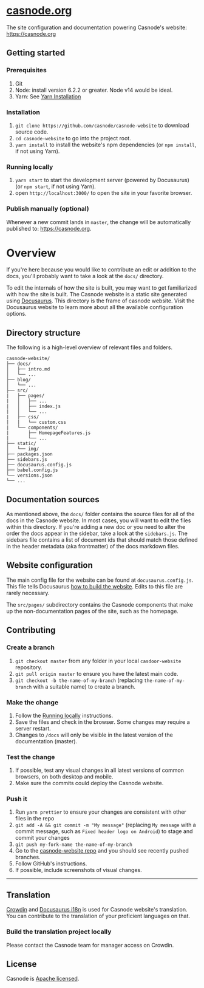 # [casnode.org](https://casnode.org/)

The site configuration and documentation powering Casnode's website: https://casnode.org

## Getting started

### Prerequisites

1.  Git
1.  Node: install version 6.2.2 or greater. Node v14 would be ideal.
1.  Yarn: See [Yarn Installation](https://yarnpkg.com/lang/en/docs/install/)

### Installation

1.  `git clone https://github.com/casnode/casnode-website` to download source code.
1.  `cd casnode-website` to go into the project root.
1.  `yarn install` to install the website's npm dependencies (or `npm install`, if not using Yarn).

### Running locally

1.  `yarn start` to start the development server (powered by Docusaurus) (or `npm start`, if not using Yarn).
1.  open `http://localhost:3000/` to open the site in your favorite browser.

### Publish manually (optional)

Whenever a new commit lands in `master`, the change will be automatically published to: https://casnode.org. 

# Overview

If you're here because you would like to contribute an edit or addition to the docs, you'll probably want to take a look at the `docs/` directory.

To edit the internals of how the site is built, you may want to get familiarized with how the site is built. The Casnode website is a static site generated using [Docusaurus](https://docusaurus.io). This directory is the frame of casnode website. Visit the Docusaurus website to learn more about all the available configuration options.

## Directory structure

The following is a high-level overview of relevant files and folders.

```
casnode-website/
├── docs/
│   ├── intro.md
│   └── ...
├── blog/
│   └── ...
├── src/
|   ├── pages/
|   │   ├── ...
|   │   ├── index.js
|   │   └── ...
|   ├── css/
|   |	└── custom.css
|   └── components/
|    	├── HomepageFeatures.js
|    	└── ...
├── static/
│   └── img/
├── packages.json
├── sidebars.js
├── docusaurus.config.js
├── babel.config.js
└── versions.json
└── ...
```

## Documentation sources

As mentioned above, the `docs/` folder contains the source files for all of the docs in the Casnode website. In most cases, you will want to edit the files within this directory. If you're adding a new doc or you need to alter the order the docs appear in the sidebar, take a look at the `sidebars.js`. The sidebars file contains a list of document ids that should match those defined in the header metadata (aka frontmatter) of the docs markdown files.

## Website configuration

The main config file for the website can be found at `docusaurus.config.js`. This file tells Docusaurus [how to build the website](http://docusaurus.io/docs/en/site-config.html). Edits to this file are rarely necessary.

The `src/pages/` subdirectory contains the Casnode components that make up the non-documentation pages of the site, such as the homepage.

## Contributing

### Create a branch

1.  `git checkout master` from any folder in your local `casdoor-website` repository.
1.  `git pull origin master` to ensure you have the latest main code.
1.  `git checkout -b the-name-of-my-branch` (replacing `the-name-of-my-branch` with a suitable name) to create a branch.

### Make the change

1.  Follow the [Running locally](#running-locally) instructions.
1.  Save the files and check in the browser. Some changes may require a server restart.
1.  Changes to `/docs` will only be visible in the latest version of the documentation (master).

### Test the change

1.  If possible, test any visual changes in all latest versions of common browsers, on both desktop and mobile.
2.  Make sure the commits could deploy the Casnode website.

### Push it

1.  Run `yarn prettier` to ensure your changes are consistent with other files in the repo
1.  `git add -A && git commit -m "My message"` (replacing `My message` with a
    commit message, such as `Fixed header logo on Android`) to stage and commit
    your changes
1.  `git push my-fork-name the-name-of-my-branch`
1.  Go to the [casnode-website repo](https://github.com/casnode/casnode-website) and you should see recently pushed branches.
1.  Follow GitHub's instructions.
1.  If possible, include screenshots of visual changes.

---

## Translation

[Crowdin](https://crowdin.com/project/casdoor) and [Docusaurus i18n](https://docusaurus.io/docs/i18n/crowdin) is used for Casnode website's translation. You can contribute to the translation of your proficient languages on that.

### Build the translation project locally

Please contact the Casnode team for manager access on Crowdin.

## License

Casnode is [Apache licensed](./LICENSE).